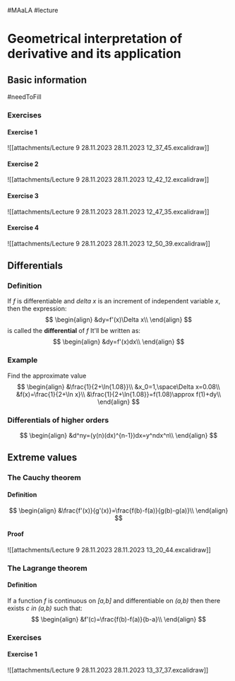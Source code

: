 #MAaLA #lecture 

# Geometrical interpretation of derivative and its application
## Basic information
#needToFill
### Exercises
#### Exercise 1
![[attachments/Lecture 9 28.11.2023 28.11.2023 12_37_45.excalidraw]]

#### Exercise 2
![[attachments/Lecture 9 28.11.2023 28.11.2023 12_42_12.excalidraw]]

#### Exercise 3
![[attachments/Lecture 9 28.11.2023 28.11.2023 12_47_35.excalidraw]]

#### Exercise 4
![[attachments/Lecture 9 28.11.2023 28.11.2023 12_50_39.excalidraw]]

## Differentials
### Definition
If *f* is differentiable and *delta x* is an increment of independent variable *x*, then the expression:
$$
\begin{align}
	&dy=f'(x)\Delta x\\
\end{align}
$$
is called the **differential** of *f*
It'll be written as:
$$
\begin{align}
	&dy=f'(x)dx\\
\end{align}
$$

### Example
Find the approximate value
$$
\begin{align}
	&\frac{1}{2+\ln{1.08}}\\
	&x_0=1,\space\Delta x=0.08\\
	&f(x)=\frac{1}{2+\ln x}\\
	&\frac{1}{2+\ln{1.08}}=f(1.08)\approx f(1)+dy\\
\end{align}
$$

### Differentials of higher orders
$$
\begin{align}
	&d^ny=(y(n)(dx)^{n-1})dx=y^ndx^n\\
\end{align}
$$

## Extreme values
### The Cauchy theorem
#### Definition
$$
\begin{align}
	&\frac{f'(x)}{g'(x)}=\frac{f(b)-f(a)}{g(b)-g(a)}\\
\end{align}
$$

#### Proof
![[attachments/Lecture 9 28.11.2023 28.11.2023 13_20_44.excalidraw]]

### The Lagrange theorem
#### Definition
If a function *f* is continuous on *\[a,b]* and differentiable on *(a,b)* then there exists *c in (a,b)* such that:
$$
\begin{align}
	&f'(c)=\frac{f(b)-f(a)}{b-a}\\
\end{align}
$$

### Exercises
#### Exercise 1
![[attachments/Lecture 9 28.11.2023 28.11.2023 13_37_37.excalidraw]]